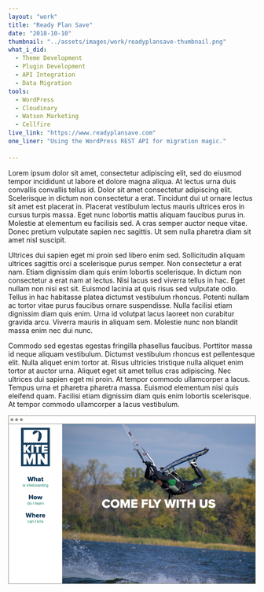 ```yaml
---
layout: "work"
title: "Ready Plan Save"
date: "2018-10-10"
thumbnail: "../assets/images/work/readyplansave-thumbnail.png"
what_i_did:
  - Theme Development
  - Plugin Development
  - API Integration
  - Data Migration
tools:
  - WordPress
  - Cloudinary
  - Watson Marketing
  - Cellfire
live_link: "https://www.readyplansave.com"
one_liner: "Using the WordPress REST API for migration magic."

---
```


Lorem ipsum dolor sit amet, consectetur adipiscing elit, sed do eiusmod tempor incididunt ut labore et dolore magna aliqua. At lectus urna duis convallis convallis tellus id. Dolor sit amet consectetur adipiscing elit. Scelerisque in dictum non consectetur a erat. Tincidunt dui ut ornare lectus sit amet est placerat in. Placerat vestibulum lectus mauris ultrices eros in cursus turpis massa. Eget nunc lobortis mattis aliquam faucibus purus in. Molestie at elementum eu facilisis sed. A cras semper auctor neque vitae. Donec pretium vulputate sapien nec sagittis. Ut sem nulla pharetra diam sit amet nisl suscipit.

Ultrices dui sapien eget mi proin sed libero enim sed. Sollicitudin aliquam ultrices sagittis orci a scelerisque purus semper. Non consectetur a erat nam. Etiam dignissim diam quis enim lobortis scelerisque. In dictum non consectetur a erat nam at lectus. Nisi lacus sed viverra tellus in hac. Eget nullam non nisi est sit. Euismod lacinia at quis risus sed vulputate odio. Tellus in hac habitasse platea dictumst vestibulum rhoncus. Potenti nullam ac tortor vitae purus faucibus ornare suspendisse. Nulla facilisi etiam dignissim diam quis enim. Urna id volutpat lacus laoreet non curabitur gravida arcu. Viverra mauris in aliquam sem. Molestie nunc non blandit massa enim nec dui nunc.

Commodo sed egestas egestas fringilla phasellus faucibus. Porttitor massa id neque aliquam vestibulum. Dictumst vestibulum rhoncus est pellentesque elit. Nulla aliquet enim tortor at. Risus ultricies tristique nulla aliquet enim tortor at auctor urna. Aliquet eget sit amet tellus cras adipiscing. Nec ultrices dui sapien eget mi proin. At tempor commodo ullamcorper a lacus. Tempus urna et pharetra pharetra massa. Euismod elementum nisi quis eleifend quam. Facilisi etiam dignissim diam quis enim lobortis scelerisque. At tempor commodo ullamcorper a lacus vestibulum.


![The homepage of Kiteboard Minnesota on a large screen.](../assets/images/work/kiteboardminnesota-thumbnail-12.png)